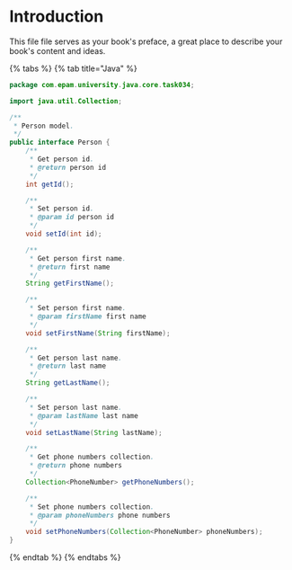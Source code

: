 # Introduction

This file file serves as your book's preface, a great place to describe your book's content and ideas.

{% tabs %}
{% tab title="Java" %}
```java
package com.epam.university.java.core.task034;

import java.util.Collection;

/**
 * Person model.
 */
public interface Person {
    /**
     * Get person id.
     * @return person id
     */
    int getId();

    /**
     * Set person id.
     * @param id person id
     */
    void setId(int id);

    /**
     * Get person first name.
     * @return first name
     */
    String getFirstName();

    /**
     * Set person first name.
     * @param firstName first name
     */
    void setFirstName(String firstName);

    /**
     * Get person last name.
     * @return last name
     */
    String getLastName();

    /**
     * Set person last name.
     * @param lastName last name
     */
    void setLastName(String lastName);

    /**
     * Get phone numbers collection.
     * @return phone numbers
     */
    Collection<PhoneNumber> getPhoneNumbers();

    /**
     * Set phone numbers collection.
     * @param phoneNumbers phone numbers
     */
    void setPhoneNumbers(Collection<PhoneNumber> phoneNumbers);
}
```
{% endtab %}
{% endtabs %}

